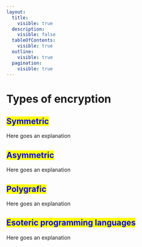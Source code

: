 ```yaml
---
layout:
  title:
    visible: true
  description:
    visible: false
  tableOfContents:
    visible: true
  outline:
    visible: true
  pagination:
    visible: true
---
```


# Types of encryption

## <mark style="color:blue;">**Symmetric**</mark>

Here goes an explanation

##

## <mark style="color:blue;">Asymmetric</mark>

Here goes an explanation

##

## <mark style="color:blue;">Polygrafic</mark>

Here goes an explanation



## <mark style="color:blue;">Esoteric programming languages</mark>

Here goes an explanation

